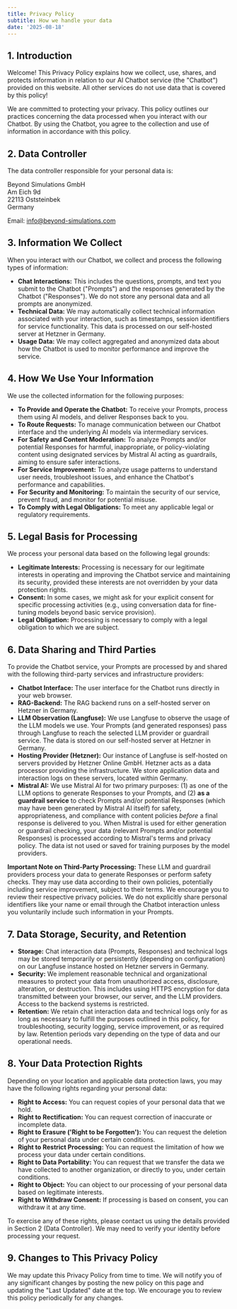 ```yaml
---
title: Privacy Policy
subtitle: How we handle your data
date: '2025-08-18'
---
```



## 1. Introduction

Welcome! This Privacy Policy explains how we collect, use, shares, and protects information in relation to our AI Chatbot service (the "Chatbot") provided on this website. All other services do not use data that is covered by this policy!

We are committed to protecting your privacy. This policy outlines our practices concerning the data processed when you interact with our Chatbot. By using the Chatbot, you agree to the collection and use of information in accordance with this policy.

## 2. Data Controller

The data controller responsible for your personal data is:

Beyond Simulations GmbH  
Am Eich 9d  
22113 Oststeinbek  
Germany

Email: [info@beyond-simulations.com](mailto:info@beyondsimulations.com)

## 3. Information We Collect

When you interact with our Chatbot, we collect and process the following types of information:

-   **Chat Interactions:** This includes the questions, prompts, and text you submit to the Chatbot ("Prompts") and the responses generated by the Chatbot ("Responses"). We do not store any personal data and all prompts are anonymized.
-   **Technical Data:** We may automatically collect technical information associated with your interaction, such as timestamps, session identifiers for service functionality. This data is processed on our self-hosted server at Hetzner in Germany.
-   **Usage Data:** We may collect aggregated and anonymized data about how the Chatbot is used to monitor performance and improve the service.

## 4. How We Use Your Information

We use the collected information for the following purposes:

-   **To Provide and Operate the Chatbot:** To receive your Prompts, process them using AI models, and deliver Responses back to you.
-   **To Route Requests:** To manage communication between our Chatbot interface and the underlying AI models via intermediary services.
-   **For Safety and Content Moderation:** To analyze Prompts and/or potential Responses for harmful, inappropriate, or policy-violating content using designated services by Mistral AI acting as guardrails, aiming to ensure safer interactions.
-   **For Service Improvement:** To analyze usage patterns to understand user needs, troubleshoot issues, and enhance the Chatbot's performance and capabilities.
-   **For Security and Monitoring:** To maintain the security of our service, prevent fraud, and monitor for potential misuse.
-   **To Comply with Legal Obligations:** To meet any applicable legal or regulatory requirements.

## 5. Legal Basis for Processing

We process your personal data based on the following legal grounds:

-   **Legitimate Interests:** Processing is necessary for our legitimate interests in operating and improving the Chatbot service and maintaining its security, provided these interests are not overridden by your data protection rights.
-   **Consent:** In some cases, we might ask for your explicit consent for specific processing activities (e.g., using conversation data for fine-tuning models beyond basic service provision).
-   **Legal Obligation:** Processing is necessary to comply with a legal obligation to which we are subject.

## 6. Data Sharing and Third Parties

To provide the Chatbot service, your Prompts are processed by and shared with the following third-party services and infrastructure providers:

-   **Chatbot Interface:** The user interface for the Chatbot runs directly in your web browser.
-   **RAG-Backend:** The RAG backend runs on a self-hosted server on Hetzner in Germany.
-   **LLM Observation (Langfuse):** We use Langfuse to observe the usage of the LLM models we use. Your Prompts (and generated responses) pass through Langfuse to reach the selected LLM provider or guardrail service. The data is stored on our self-hosted server at Hetzner in Germany.
-   **Hosting Provider (Hetzner):** Our instance of Langfuse is self-hosted on servers provided by Hetzner Online GmbH. Hetzner acts as a data processor providing the infrastructure. We store application data and interaction logs on these servers, located within Germany.
-   **Mistral AI:** We use Mistral AI for two primary purposes: (1) as one of the LLM options to generate Responses to your Prompts, and (2) **as a guardrail service** to check Prompts and/or potential Responses (which may have been generated by Mistral AI itself) for safety, appropriateness, and compliance with content policies *before* a final response is delivered to you. When Mistral is used for either generation or guardrail checking, your data (relevant Prompts and/or potential Responses) is processed according to Mistral's terms and privacy policy. The data ist not used or saved for training purposes by the model providers.

**Important Note on Third-Party Processing:** These LLM and guardrail providers process your data to generate Responses or perform safety checks. They may use data according to their own policies, potentially including service improvement, subject to their terms. We encourage you to review their respective privacy policies. We do not explicitly share personal identifiers like your name or email through the Chatbot interaction unless you voluntarily include such information in your Prompts.

## 7. Data Storage, Security, and Retention

-   **Storage:** Chat interaction data (Prompts, Responses) and technical logs may be stored temporarily or persistently (depending on configuration) on our Langfuse instance hosted on Hetzner servers in Germany.
-   **Security:** We implement reasonable technical and organizational measures to protect your data from unauthorized access, disclosure, alteration, or destruction. This includes using HTTPS encryption for data transmitted between your browser, our server, and the LLM providers. Access to the backend systems is restricted.
-   **Retention:** We retain chat interaction data and technical logs only for as long as necessary to fulfill the purposes outlined in this policy, for troubleshooting, security logging, service improvement, or as required by law. Retention periods vary depending on the type of data and our operational needs.

## 8. Your Data Protection Rights

Depending on your location and applicable data protection laws, you may have the following rights regarding your personal data:

-   **Right to Access:** You can request copies of your personal data that we hold.
-   **Right to Rectification:** You can request correction of inaccurate or incomplete data.
-   **Right to Erasure ('Right to be Forgotten'):** You can request the deletion of your personal data under certain conditions.
-   **Right to Restrict Processing:** You can request the limitation of how we process your data under certain conditions.
-   **Right to Data Portability:** You can request that we transfer the data we have collected to another organization, or directly to you, under certain conditions.
-   **Right to Object:** You can object to our processing of your personal data based on legitimate interests.
-   **Right to Withdraw Consent:** If processing is based on consent, you can withdraw it at any time.

To exercise any of these rights, please contact us using the details provided in Section 2 (Data Controller). We may need to verify your identity before processing your request.

## 9. Changes to This Privacy Policy

We may update this Privacy Policy from time to time. We will notify you of any significant changes by posting the new policy on this page and updating the "Last Updated" date at the top. We encourage you to review this policy periodically for any changes.
